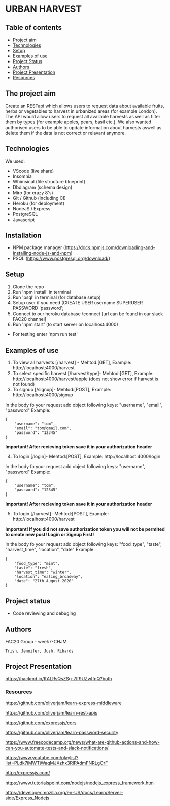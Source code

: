 # URBAN HARVEST

## Table of contents
* [Project aim](#The-projects-aim)
* [Technologies](#Technologies)
* [Setup](#setup)
* [Examples of use](#Examples-of-use)
* [Project Status](#Project-status)
* [Authors](#Authors)
* [Project Presentation](#Project-presentation)
* [Resources](#Resources)


## The project aim

Create an RESTapi which allows users to request data about available fruits, herbs or vegetables to harvest in urbanized areas (for example London).
The API would allow users to request all available harvests as well as filter them by types (for example apples, pears, basil etc.).
We also wanted authorised users to be able to update information about harvests aswell as delete them if the data is not correct or relavant anymore.

## Technologies

We used: 

- VScode (live share)
- Insomnia
- Whimsical (file structure blueprint)
- Dbdiagram (schema design)
- Miro (for crazy 8's) 
- Git / Github (including CI)
- Heroku (for deployment)
- NodeJS / Express
- PostgreSQL
- Javascript

## Installation
 
 - NPM package manager (https://docs.npmjs.com/downloading-and-installing-node-js-and-npm)
 - PSQL (https://www.postgresql.org/download/)

## Setup

1. Clone the repo
2. Run 'npm install' in terminal
3. Run 'psql' in terminal (for database setup)
4. Setup user if you need (CREATE USER username SUPERUSER PASSWORD 'password';
6. Connect to our heroku database \connect [url can be found in our slack FAC20 channel]
5. Run 'npm start' (to start server on localhost:4000)

- For testing enter 'npm run test'

## Examples of use

1. To view all harvests [/harvest] - Mehtod:[GET],  Example: http://localhost:4000/harvest
2. To select specific harvest [/harvest/type]- Mehtod:[GET], Example: http://localhost:4000/harvest/apple (does not show error if harvest is not found)
3. To signup [/signup]- Mehtod:[POST], Example: http://localhost:4000/signup

In the body fo your request add object following keys: "username", "email", "password"
Example:
```
{
	"username": "tom",
	"email": "tom@gmail.com",
	"password": "12345"
}
```

**Important! After recieving token save it in your authorization header**


4. To login [/login]- Mehtod:[POST], Example: http://localhost:4000/login

In the body fo your request add object following keys: "username", "password"
Example:
```
{
	"username": "tom",
	"password": "12345"
}
```
**Important! After recieving token save it in your authorization header**

5. To login [/harvest]- Mehtod:[POST], Example: http://localhost:4000/harvest

**Important! If you did not save authorization token you will not be permited to create new post! Login or Signup First!**

In the body fo your request add object following keys: "food_type", "taste", "harvest_time", "location", "date"
Example:
```
{
	"food_type": "mint",
	"taste": "fresh",
	"harvest_time": "winter",
	"location": "ealing_broadway",
	"date": "27th August 2020"
}
```


## Project status

- Code reviewing and debuging

## Authors
  
  FAC20 Group - week7-CHJM

	Trish, Jennifer, Josh, Rihards
	
## Project Presentation

https://hackmd.io/KALRsQsZSg-7lf9UZwIfnQ?both

### Resources

https://github.com/oliverjam/learn-express-middleware

https://github.com/oliverjam/learn-rest-apis

https://github.com/expressjs/cors

https://github.com/oliverjam/learn-password-security

https://www.freecodecamp.org/news/what-are-github-actions-and-how-can-you-automate-tests-and-slack-notifications/

https://www.youtube.com/playlist?list=PLdk7iMWTjWaqMJXzhx3RlPAdmFNRLgOrF

http://expressjs.com/

https://www.tutorialspoint.com/nodejs/nodejs_express_framework.htm

https://developer.mozilla.org/en-US/docs/Learn/Server-side/Express_Nodejs
